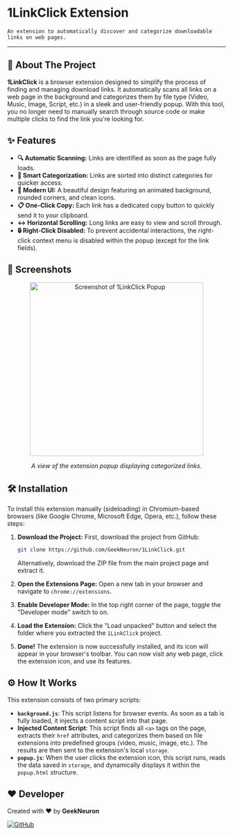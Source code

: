 # 1LinkClick Extension

    An extension to automatically discover and categorize downloadable links on web pages.
  </p>
</div>

---

## 🚀 About The Project

**1LinkClick** is a browser extension designed to simplify the process of finding and managing download links. It automatically scans all links on a web page in the background and categorizes them by file type (Video, Music, Image, Script, etc.) in a sleek and user-friendly popup. With this tool, you no longer need to manually search through source code or make multiple clicks to find the link you're looking for.

## ✨ Features

* **🔍 Automatic Scanning:** Links are identified as soon as the page fully loads.
* **📂 Smart Categorization:** Links are sorted into distinct categories for quicker access.
* **🎨 Modern UI:** A beautiful design featuring an animated background, rounded corners, and clean icons.
* **📋 One-Click Copy:** Each link has a dedicated copy button to quickly send it to your clipboard.
* **↔️ Horizontal Scrolling:** Long links are easy to view and scroll through.
* **🔒 Right-Click Disabled:** To prevent accidental interactions, the right-click context menu is disabled within the popup (except for the link fields).

## 📸 Screenshots

<div align="center">
  <img src="https://i.imgur.com/screenshot-placeholder.png" alt="Screenshot of 1LinkClick Popup" width="400"/>
  <p><i>A view of the extension popup displaying categorized links.</i></p>
</div>

## 🛠️ Installation

To install this extension manually (sideloading) in Chromium-based browsers (like Google Chrome, Microsoft Edge, Opera, etc.), follow these steps:

1.  **Download the Project:**
    First, download the project from GitHub:
    ```bash
    git clone https://github.com/GeekNeuron/1LinkClick.git
    ```
    Alternatively, download the ZIP file from the main project page and extract it.

2.  **Open the Extensions Page:**
    Open a new tab in your browser and navigate to `chrome://extensions`.

3.  **Enable Developer Mode:**
    In the top right corner of the page, toggle the "Developer mode" switch to on.

4.  **Load the Extension:**
    Click the "Load unpacked" button and select the folder where you extracted the `1LinkClick` project.

5.  **Done!**
    The extension is now successfully installed, and its icon will appear in your browser's toolbar. You can now visit any web page, click the extension icon, and use its features.

## ⚙️ How It Works

This extension consists of two primary scripts:

* **`background.js`**: This script listens for browser events. As soon as a tab is fully loaded, it injects a content script into that page.
* **Injected Content Script**: This script finds all `<a>` tags on the page, extracts their `href` attributes, and categorizes them based on file extensions into predefined groups (video, music, image, etc.). The results are then sent to the extension's local `storage`.
* **`popup.js`**: When the user clicks the extension icon, this script runs, reads the data saved in `storage`, and dynamically displays it within the `popup.html` structure.

## ❤️ Developer

Created with ❤️ by **GeekNeuron**

[![GitHub](https://img.shields.io/badge/GitHub-GeekNeuron-181717?style=for-the-badge&logo=github)](https://github.com/GeekNeuron)
